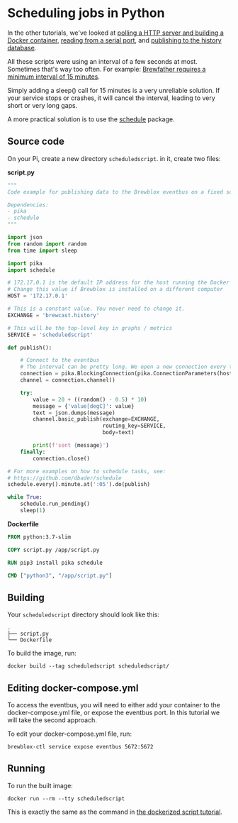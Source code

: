 # Scheduling jobs in Python

In the other tutorials, we've looked at [polling a HTTP server and building a Docker container](./container_script), [reading from a serial port](./serial_script), and [publishing to the history database](./publisher_script).

All these scripts were using an interval of a few seconds at most. Sometimes that's way too often.
For example: [Brewfather requires a minimum interval of 15 minutes](https://docs.brewfather.app/integrations/custom-stream).

Simply adding a sleep() call for 15 minutes is a very unreliable solution. If your service stops or crashes, it will cancel the interval, leading to very short or very long gaps.

A more practical solution is to use the [schedule](https://github.com/dbader/schedule) package.

## Source code

On your Pi, create a new directory `scheduledscript`. in it, create two files:

**script.py**

```python
"""
Code example for publishing data to the Brewblox eventbus on a fixed schedule

Dependencies:
- pika
- schedule
"""

import json
from random import random
from time import sleep

import pika
import schedule

# 172.17.0.1 is the default IP address for the host running the Docker container
# Change this value if Brewblox is installed on a different computer
HOST = '172.17.0.1'

# This is a constant value. You never need to change it.
EXCHANGE = 'brewcast.history'

# This will be the top-level key in graphs / metrics
SERVICE = 'scheduledscript'

def publish():

    # Connect to the eventbus
    # The interval can be pretty long. We open a new connection every time.
    connection = pika.BlockingConnection(pika.ConnectionParameters(host=HOST))
    channel = connection.channel()

    try:
        value = 20 + ((random() - 0.5) * 10)
        message = {'value[degC]': value}
        text = json.dumps(message)
        channel.basic_publish(exchange=EXCHANGE,
                              routing_key=SERVICE,
                              body=text)

        print(f'sent {message}')
    finally:
        connection.close()

# For more examples on how to schedule tasks, see:
# https://github.com/dbader/schedule
schedule.every().minute.at(':05').do(publish)

while True:
    schedule.run_pending()
    sleep(1)
```

**Dockerfile**

```Dockerfile
FROM python:3.7-slim

COPY script.py /app/script.py

RUN pip3 install pika schedule

CMD ["python3", "/app/script.py"]

```

## Building

Your `scheduledscript` directory should look like this:
```
.
├── script.py
└── Dockerfile
```

To build the image, run:
```
docker build --tag scheduledscript scheduledscript/
```

## Editing docker-compose.yml

To access the eventbus, you will need to either add your container to the docker-compose.yml file, or expose the eventbus port. In this tutorial we will take the second approach.

To edit your docker-compose.yml file, run:

```
brewblox-ctl service expose eventbus 5672:5672
```

## Running

To run the built image:
```
docker run --rm --tty scheduledscript
```

This is exactly the same as the command in [the dockerized script tutorial](./container_script).
